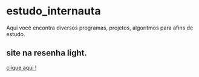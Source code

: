 # estudo_internauta

Aqui você encontra diversos programas, projetos, algoritmos para afins de estudo.


## site na resenha light.

<a href="estudo_websmall/HTML/index.html">clique aqui !</a>